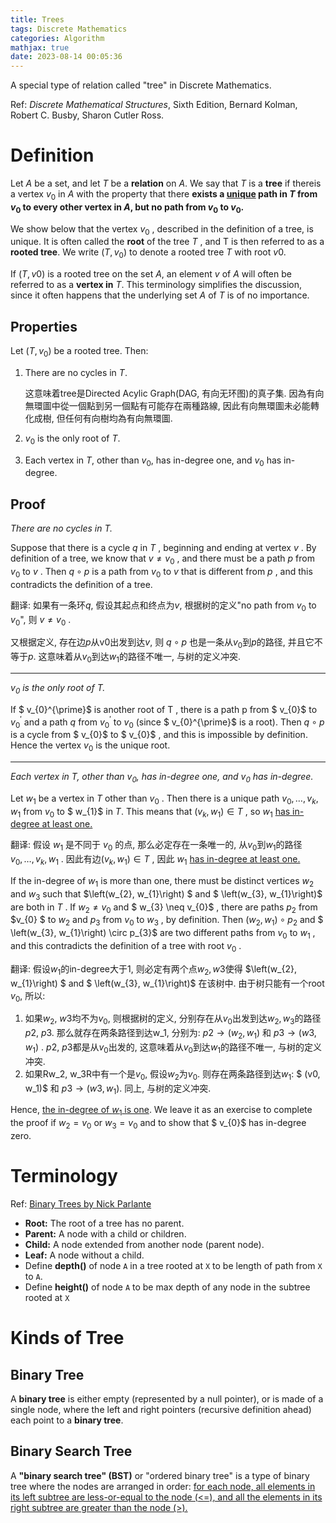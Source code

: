 ```yaml
---
title: Trees
tags: Discrete Mathematics
categories: Algorithm
mathjax: true
date: 2023-08-14 00:05:36
---
```


A special type of relation called "tree" in Discrete Mathematics.

Ref: *Discrete Mathematical Structures*, Sixth Edition, Bernard Kolman, Robert C. Busby, Sharon Cutler Ross.

<!--more-->

# Definition

Let $A$ be a set, and let $T$ be a **relation** on $A$. We say that $T$ is a **tree** if thereis a vertex $v_0$ in $A$ with the property that there **exists a <u>unique</u> path in $T$ from $v_0$ to every other vertex in $A$, but no path from $v_0$ to $v_0$.**

We show below that the vertex $v_0$ , described in the definition of a tree, is unique. It is often called the **root** of the tree $T$ , and T is then referred to as a **rooted tree**. We write $(T, v_0)$ to denote a rooted tree $T$ with root $v0$.

If $(T, v0)$ is a rooted tree on the set $A$, an element $v$ of $A$ will often be referred to as a **vertex in** $T$. This terminology simplifies the discussion, since it often happens that the underlying set $A$ of $T$ is of no importance.

## Properties

Let $(T, v_0)$ be a rooted tree. Then:

1. There are no cycles in $T$. 

   这意味着tree是Directed Acylic Graph(DAG, 有向无环图)的真子集. 因為有向無環圖中從一個點到另一個點有可能存在兩種路線, 因此有向無環圖未必能轉化成樹, 但任何有向樹均為有向無環圖.

2. $v_0$ is the only root of $T$.

3. Each vertex in $T$, other than $v_0$, has in-degree one, and $v_0$ has in-degree.

## Proof

*There are no cycles in $T$.* 



Suppose that there is a cycle  $q$  in  $T$ , beginning and ending at vertex  $v$ . By definition of a tree, we know that  $v \neq v_{0}$ , and there must be a path  $p$  from  $v_{0}$  to $v$ . Then  $q \circ p$  is a path from  $v_{0}$  to  $v$  that is different from  $p$ , and this contradicts the definition of a tree.

翻译: 如果有一条环$q$, 假设其起点和终点为$v$, 根据树的定义"no path from $v_0$ to $v_0$", 则 $v \neq v_{0}$ . 

又根据定义, 存在边$p$从v0出发到达$v$, 则  $q \circ p$ 也是一条从$v_0$到$p$的路径, 并且它不等于$p$. 这意味着从$v_0$到达$w_1$的路径不唯一, 与树的定义冲突.

***

*$v_0$ is the only root of $T$.*



If $ v_{0}^{\prime}$  is another root of  T , there is a path  p  from $ v_{0}$  to  $v_{0}^{\prime}$  and a path $q$  from  $v_{0}^{\prime}$  to  $v_{0}$  (since $ v_{0}^{\prime}$  is a root). Then  $q \circ p$  is a cycle from $ v_{0}$ to $ v_{0}$ , and this is impossible by definition. Hence the vertex  $v_{0}$  is the unique root.

***

*Each vertex in $T$, other than $v_0$, has in-degree one, and $v_0$ has in-degree.*



Let  $w_{1}$  be a vertex in  $T$  other than  $v_{0}$ . Then there is a unique path  $v_{0}, \ldots, v_{k}, w_{1}$  from  $v_{0}$  to $ w_{1}$  in $T$. This means that  $\left(v_{k}, w_{1}\right) \in T$ , so  $w_{1}$  <u>has in-degree at least one.</u> 

翻译: 假设 $w_{1}$  是不同于 $v_{0}$ 的点, 那么必定存在一条唯一的, 从$v_0$到$w_1$的路径 $v_{0}, \ldots, v_{k}, w_{1}$ . 因此有边$\left(v_{k}, w_{1}\right) \in T$ , 因此 $w_{1}$  <u>has in-degree at least one.</u> 



If the in-degree of  $w_{1}$  is more than one, there must be distinct vertices  $w_{2}$ and  $w_{3}$  such that  $\left(w_{2}, w_{1}\right) $ and $ \left(w_{3}, w_{1}\right)$  are both in  $T$ . If  $w_{2} \neq v_{0}$  and $ w_{3} \neq v_{0}$ , there are paths  $p_{2}$  from  $v_{0} $ to  $w_{2}$  and  $p_{3}$  from  $v_{0}$  to  $w_{3}$ , by definition. Then  $\left(w_{2}, w_{1}\right) \circ p_{2}$  and $ \left(w_{3}, w_{1}\right) \circ p_{3}$  are two different paths from  $v_{0}$  to  $w_{1}$ , and this contradicts the definition of a tree with root  $v_{0}$ . 

翻译: 假设$w_{1}$的in-degree大于1, 则必定有两个点$w_2, w3$使得  $\left(w_{2}, w_{1}\right) $ and $ \left(w_{3}, w_{1}\right)$  在该树中. 由于树只能有一个root $v_0$, 所以:

1. 如果$w_2$, $w3$均不为$v_0$, 则根据树的定义, 分别存在从$v_0$出发到达$w_2, w_3$的路径$p2$, $p3$. 那么就存在两条路径到达w_1, 分别为: $p2 \to(w_2, w_1)$ 和 $p3 \to (w3, w_1)$ . $p2$, $p3$都是从$v_0$出发的, 这意味着从$v_0$到达$w_1$的路径不唯一, 与树的定义冲突.
2. 如果Rw_2, w_3R中有一个是$v_0$, 假设$w_2$为$v_0$. 则存在两条路径到达$w_{1}$: $ (v0, w_1)$ 和 $p3 \to (w3, w_1)$. 同上, 与树的定义冲突.



Hence, <u>the in-degree of  $w_{1}$  is one</u>. We leave it as an exercise to complete the proof if  $w_{2}=v_{0}$  or  $w_{3}=v_{0}$  and to show that $ v_{0}$  has in-degree zero.

# Terminology

Ref: [Binary Trees by Nick Parlante](http://cslibrary.stanford.edu/110/BinaryTrees.html#:~:text=A%20binary%20tree%20is%20made,%22subtrees%22%20on%20either%20side.)

* **Root:** The root of a tree has no parent.
* **Parent:** A node with a child or children.
* **Child:** A node extended from another node (parent node).
* **Leaf:** A node without a child.
* Define **depth()** of node `A` in a tree rooted at  `X` to be length of path from `X` to `A`.
* Define **height()** of node `A` to be max depth of any node in the subtree rooted at `X`

# Kinds of Tree

## Binary Tree

A **binary tree** is either empty (represented by a null pointer), or is made of a single node, where the left and right pointers (recursive definition ahead) each point to a **binary tree**.

## Binary Search Tree

A **"binary search tree" (BST)** or "ordered binary tree" is a type of binary tree where the nodes are arranged in order: <u>for each node, all elements in its left subtree are less-or-equal to the node (<=), and all the elements in its right subtree are greater than the node (>).</u>
